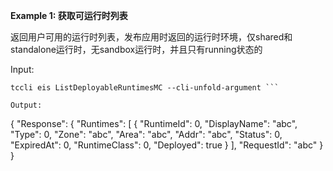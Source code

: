 **Example 1: 获取可运行时列表**

返回用户可用的运行时列表，发布应用时返回的运行时环境，仅shared和standalone运行时，无sandbox运行时，并且只有running状态的

Input: 

```
tccli eis ListDeployableRuntimesMC --cli-unfold-argument ```

Output: 
```
{
    "Response": {
        "Runtimes": [
            {
                "RuntimeId": 0,
                "DisplayName": "abc",
                "Type": 0,
                "Zone": "abc",
                "Area": "abc",
                "Addr": "abc",
                "Status": 0,
                "ExpiredAt": 0,
                "RuntimeClass": 0,
                "Deployed": true
            }
        ],
        "RequestId": "abc"
    }
}
```

